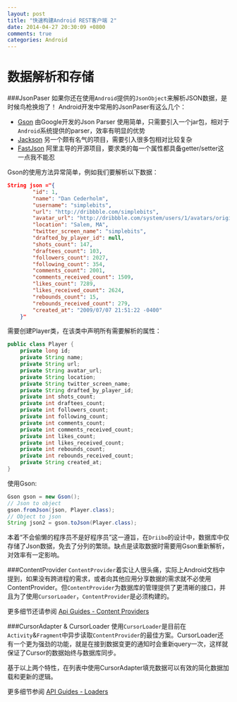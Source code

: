 ```yaml
---
layout: post
title: "快速构建Android REST客户端 2"
date: 2014-04-27 20:30:09 +0800
comments: true
categories: Android
---
```


数据解析和存储
===
###JsonPaser
如果你还在使用`Android`提供的`JsonObject`来解析JSON数据，是时候鸟枪换炮了！
Android开发中常用的JsonPaser有这么几个：

* [Gson][1] 由Google开发的Json Parser 使用简单，只需要引入一个jar包，相对于`Android`系统提供的parser，效率有明显的优势
* [Jackson][2] 另一个颇有名气的项目，需要引入很多包相对比较复杂
* [FastJson][3] 阿里主导的开源项目，要求类的每一个属性都具备getter/setter这一点我不能忍
<!--more-->

Gson的使用方法异常简单，例如我们要解析以下数据：
``` json
String json ="{
        "id": 1,
        "name": "Dan Cederholm",
        "username": "simplebits",
        "url": "http://dribbble.com/simplebits",
        "avatar_url": "http://dribbble.com/system/users/1/avatars/original/dancederholm-peek.jpg",
        "location": "Salem, MA",
        "twitter_screen_name": "simplebits",
        "drafted_by_player_id": null,
        "shots_count": 147,
        "draftees_count": 103,
        "followers_count": 2027,
        "following_count": 354,
        "comments_count": 2001,
        "comments_received_count": 1509,
        "likes_count": 7289,
        "likes_received_count": 2624,
        "rebounds_count": 15,
        "rebounds_received_count": 279,
        "created_at": "2009/07/07 21:51:22 -0400"
    }"
```
需要创建Player类，在该类中声明所有需要解析的属性：
``` java
public class Player {
    private long id;
    private String name;
    private String url;
    private String avatar_url;
    private String location;
    private String twitter_screen_name;
    private String drafted_by_player_id;
    private int shots_count;
    private int draftees_count;
    private int followers_count;
    private int following_count;
    private int comments_count;
    private int comments_received_count;
    private int likes_count;
    private int likes_received_count;
    private int rebounds_count;
    private int rebounds_received_count;
    private String created_at;
}
```
使用Gson:
``` java
Gson gson = new Gson();
// Json to object
gson.fromJson(json, Player.class);
// Object to json
String json2 = gson.toJson(Player.class);
```

本着“不会偷懒的程序员不是好程序员”这一遵旨，在`Driibo`的设计中，数据库中仅存储了Json数据，免去了分列的繁琐。缺点是读取数据时需要用Gson重新解析，对效率有一定影响。


###ContentProvider
`ContentProvider`着实让人很头痛，实际上Android文档中提到，如果没有跨进程的需求，或者向其他应用分享数据的需求就不必使用ContentProvider。但`ContentProvider`为数据库的管理提供了更清晰的接口，并且为了使用`CursorLoader`，`ContentProvider`是必须构建的。

更多细节还请参阅 [Api Guides - Content Providers][4]

###CursorAdapter & CursorLoader
使用`CursorLoader`是目前在`Activity`&`Fragment`中异步读取`ContentProvider`的最佳方案。CursorLoader还有一个更为强劲的功能，就是在接到数据变更的通知时会重新query一次，这样就保证了Cursor的数据始终与数据库同步。

基于以上两个特性，在列表中使用CursorAdapter填充数据可以有效的简化数据加载和更新的逻辑。

更多细节参阅 [API Guides - Loaders][5]


[1]: https://www.google.com.hk/url?sa=t&rct=j&q=&esrc=s&source=web&cd=1&ved=0CCsQFjAA&url=http%3a%2f%2fcode%2egoogle%2ecom%2fp%2fgoogle-gson%2f&ei=Vv3sUengEoPJkwXcvYDIDg&usg=AFQjCNGGFFMez8-PfFoEQP93a7eHFY8ssA
[2]: http://jackson.codehaus.org/
[3]: http://code.alibabatech.com/wiki/display/FastJSON/Home-zh
[4]: http://developer.android.com/guide/topics/providers/content-providers.html
[5]: http://developer.android.com/guide/components/loaders.html